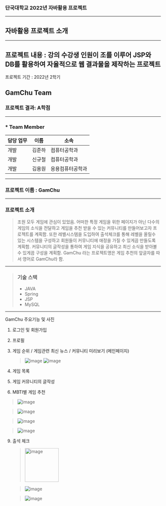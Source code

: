 ### 단국대학교 2022년 자바활용 프로젝트
-------------------------------
## 자바활용 프로젝트 소개
-------------------------------
프로젝트 내용 : 강의 수강생 인원이 조를 이루어 JSP와 DB를 활용하여 자율적으로 웹 결과물을 제작하는 프로젝트 
-------------------------------
프로젝트 기간 : 2022년 2학기

GamChu Team
-------------------------------
### 프로젝트 결과: A학점
-------------------------------
### * Team Member
담당 업무 | 이름 | 소속
---|---|---|
개발 | 김준하 | 컴퓨터공학과
개발 | 신규철 | 컴퓨터공학과
개발 | 김용원 | 응용컴퓨터공학과

-------------------------------
### 프로젝트 이름 : GamChu
-------------------------------
### 프로젝트 소개

> 조원 모두 게임에 관심이 있었음. 어떠한 특정 게임을 위한 페이지가 아닌 다수의 게임의 소식을 전달하고 게임을 추천 받을 수 있는 커뮤니티를 만들어보고자 프로젝트를 계획함. 또한 레벨시스템을 도입하여 출석체크를 통해 레벨을 올릴수 있는 시스템을 구성하고 회원들이 커뮤니티에 애정을 가질 수 있게끔 만들도록 계획함. 커뮤니티의 글작성을 통하여 게임 지식을 공유하고 최신 소식을 받아볼 수 있게끔 구성을 계획함. GamChu 라는 프로젝트명은 게임 추천의 앞글자를 따서 영어로 GamChu라 함.
--------------------------------
> ### 기술 스택
> * JAVA
> * Spring
> * JSP
> * MySQL
---------------------------------
GamChu 주요기능 및 사진
1. 로그인 및 회원가입
2. 프로필
3. 게임 순위 / 게임관련 최신 뉴스 / 커뮤니티 미리보기 (메인페이지)
   >![image](https://github.com/kyuchory/javaProject_gameCommunity/assets/87301355/13b2eaa4-8d9f-4681-bfd4-ec4da3de5570)
   >![image](https://github.com/kyuchory/javaProject_gameCommunity/assets/87301355/7396dab7-7ba0-414e-896f-0ffd9237e6b4)

5. 게임 목록
6. 게임 커뮤니티의 글작성
7. MBTI별 게임 추천
  > ![image](https://github.com/kyuchory/javaProject_gameCommunity/assets/87301355/765a4056-c82e-4332-ad61-f67318da730a)

   > ![image](https://github.com/kyuchory/javaProject_gameCommunity/assets/87301355/046bfadf-79f1-40ec-8365-d01610715d56)

   > ![image](https://github.com/kyuchory/javaProject_gameCommunity/assets/87301355/16b3b95d-233e-4832-9aa8-b4fa43f7a895)

   > ![image](https://github.com/kyuchory/javaProject_gameCommunity/assets/87301355/926d326b-fe9b-4d44-805a-31b768ead898)
9. 출석 체크
   > <img width="109" alt="image" src="https://github.com/kyuchory/javaProject_gameCommunity/assets/87301355/c58130cb-a9ff-4219-b4e9-222005c32418">
   
   >![image](https://github.com/kyuchory/javaProject_gameCommunity/assets/87301355/e3a1d059-6fac-4c32-a5b1-69a99c2cc0fb)
   
   >![image](https://github.com/kyuchory/javaProject_gameCommunity/assets/87301355/d81b387c-4b3a-4188-bb5b-a5812f486b7f)
